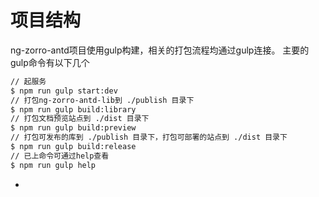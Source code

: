 # 项目结构

ng-zorro-antd项目使用gulp构建，相关的打包流程均通过gulp连接。
主要的gulp命令有以下几个

```bash
// 起服务
$ npm run gulp start:dev
// 打包ng-zorro-antd-lib到 ./publish 目录下
$ npm run gulp build:library
// 打包文档预览站点到 ./dist 目录下
$ npm run gulp build:preview
// 打包可发布的库到 ./publish 目录下，打包可部署的站点到 ./dist 目录下
$ npm run gulp build:release
// 已上命令可通过help查看
$ npm run gulp help
```

-
